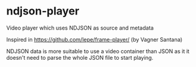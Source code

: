 # ndjson-player
Video player which uses NDJSON as source and metadata

Inspired in https://github.com/lepe/frame-player/ (by Vagner Santana)

NDJSON data is more suitable to use a video container than JSON as it it doesn't need to parse the whole JSON file to start playing.
